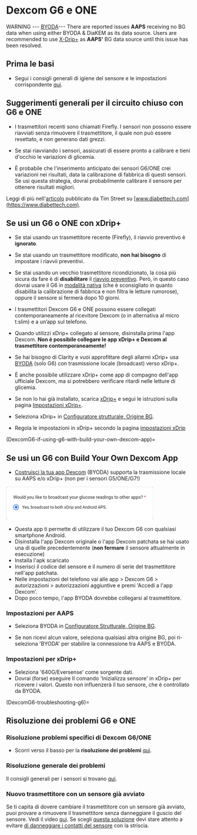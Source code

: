# Dexcom G6 e ONE

WARNING --- [BYODA](https://docs.google.com/forms/d/e/1FAIpQLScD76G0Y-BlL4tZljaFkjlwuqhT83QlFM5v6ZEfO7gCU98iJQ/viewform?fbzx=2196386787609383750)--- There are reported issues **AAPS** receiving no BG data when using either BYODA & DiaKEM as its data source. Users are recommended to use [X-Drip+](https://androidaps.readthedocs.io/en/latest/CompatibleCgms/xDrip.html) as **AAPS'** BG data source until this issue has been resolved.

## Prima le basi

-   Segui i consigli generali di igiene del sensore e le impostazioni corrispondente [qui](../CompatibleCgms/GeneralCGMRecommendation.md).

## Suggerimenti generali per il circuito chiuso con G6 e ONE

- I trasmettitori recenti sono chiamati Firefly. I sensori non possono essere riavviati senza rimuovere il trasmettitore, il quale non può essere resettato, e non generano dati grezzi.

- Se stai riavviando i sensori, assicurati di essere pronto a calibrare e tieni d'occhio le variazioni di glicemia.

- È probabile che l'inserimento anticipato dei sensori G6/ONE crei variazioni nei risultati, data la calibrazione di fabbrica di questi sensori. Se usi questa strategia, dovrai probabilmente calibrare il sensore per ottenere risultati migliori.

Leggi di più nell'[articolo](https://www.diabettech.com/artificial-pancreas/diy-looping-and-cgm/) pubblicato da Tim Street su [www.diabettech.com](https://www.diabettech.com).

## Se usi un G6 o ONE con xDrip+

- Se stai usando un trasmettitore recente (Firefly), il riavvio preventivo è **ignorato**.
- Se stai usando un trasmettitore modificato, **non hai bisogno** di impostare i riavvii preventivi.
-   Se stai usando un vecchio trasmettitore ricondizionato, la cosa più sicura da fare è di **disabilitare** il [riavvio preventivo](https://navid200.github.io/xDrip/docs/Preemptive-Restart.html). Però, in questo caso dovrai usare il G6 in [ modalità nativa](https://navid200.github.io/xDrip/docs/Native-Algorithm.html) (che è sconsigliato in quanto disabilita la calibrazione di fabbrica e non filtra le letture rumorose), oppure il sensore si fermerà dopo 10 giorni.
-   I trasmettitori Dexcom G6 e ONE possono essere collegati contemporaneamente al ricevitore Dexcom (o in alternativa al micro t:slim) e a un’app sul telefono.
-   Quando utilizzi xDrip+ collegato al sensore, disinstalla prima l'app Dexcom. **Non è possibile collegare le app xDrip+ e Dexcom al trasmettitore contemporaneamente!**
-   Se hai bisogno di Clarity e vuoi approfittare degli allarmi xDrip+ usa [BYODA](#DexcomG6-if-using-g6-with-build-your-own-dexcom-app) (solo G6) con trasmissione locale (broadcast) verso xDrip+.
-   È anche possibile utilizzare xDrip+ come app di compagno dell'app ufficiale Dexcom, ma si potrebbero verificare ritardi nelle letture di glicemia.
-   Se non lo hai già installato, scarica [xDrip+](https://github.com/NightscoutFoundation/xDrip) e segui le istruzioni sulla pagina [Impostazioni xDrip+](../CompatibleCgms/xDrip.md).
-   Seleziona xDrip+ in [Configuratore strutturale, Origine BG](#Config-Builder-bg-source).

- Regola le impostazioni in xDrip+ secondo la pagina [impostazioni xDrip](../CompatibleCgms/xDrip.md)

(DexcomG6-if-using-g6-with-build-your-own-dexcom-app)=
## Se usi un G6 con Build Your Own Dexcom App

-   [Costruisci la tua app Dexcom](https://docs.google.com/forms/d/e/1FAIpQLScD76G0Y-BlL4tZljaFkjlwuqhT83QlFM5v6ZEfO7gCU98iJQ/viewform?fbzx=2196386787609383750) (BYODA) supporta la trasmissione locale su AAPS e/o xDrip+ (non per i sensori G5/ONE/G7!)

![Opzioni broadcast BYODA](../images/BYODA.png)

-   Questa app ti permette di utilizzare il tuo Dexcom G6 con qualsiasi smartphone Android.
-   Disinstalla l'app Dexcom originale o l'app Dexcom patchata se hai usato una di quelle precedentemente (**non fermare** il sensore attualmente in esecuzione)
-   Installa l'apk scaricato
-   Inserisci il codice del sensore e il numero di serie del trasmettitore nell'app patchata.
-   Nelle impostazioni del telefono vai alle app > Dexcom G6 > autorizzazioni > autorizzazioni aggiuntive e premi 'Accedi a l'app Dexcom'.
-   Dopo poco tempo, l'app BYODA dovrebbe collegarsi al trasmettitore.

### Impostazioni per AAPS

-   Seleziona BYODA in [Configuratore Strutturale, Origine BG](#Config-Builder-bg-source).

-   Se non ricevi alcun valore, seleziona qualsiasi altra origine BG, poi ri-seleziona 'BYODA' per stabilire la connessione tra AAPS e BYODA.

### Impostazioni per xDrip+

-   Seleziona '640G/Eversense' come sorgente dati.
-   Dovrai (forse) eseguire Il comando 'Inizializza sensore' in xDrip+ per ricevere i valori. Questo non influenzerà il tuo sensore, che è controllato da BYODA.


(DexcomG6-troubleshooting-g6)=
## Risoluzione dei problemi G6 e ONE

### Risoluzione problemi specifici di Dexcom G6/ONE

-   Scorri verso il basso per la **risoluzione dei problemi** [qui](https://navid200.github.io/xDrip/docs/Dexcom_page.html).

### Risoluzione generale dei problemi

Il consigli generali per i sensori si trovano [qui](#general-cgm-troubleshooting).

### Nuovo trasmettitore con un sensore già avviato

Se ti capita di dovere cambiare il trasmettitore con un sensore già avviato, puoi provare a rimuovere il trasmettitore senza danneggiare il guscio del sensore. Vedi il video [qui](https://navid200.github.io/xDrip/docs/Remove-transmitter.html). Se scegli [questa soluzione](https://youtu.be/tx-kTsrkNUM) devi stare attento a evitare [di danneggiare i contatti del sensore](https://navid200.github.io/xDrip/docs/Petroleum-jelly-in-Dexcom-G6-Sensor.html) con la striscia.
